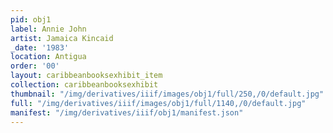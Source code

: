 ```yaml
---
pid: obj1
label: Annie John
artist: Jamaica Kincaid
_date: '1983'
location: Antigua
order: '00'
layout: caribbeanbooksexhibit_item
collection: caribbeanbooksexhibit
thumbnail: "/img/derivatives/iiif/images/obj1/full/250,/0/default.jpg"
full: "/img/derivatives/iiif/images/obj1/full/1140,/0/default.jpg"
manifest: "/img/derivatives/iiif/obj1/manifest.json"
---
```

